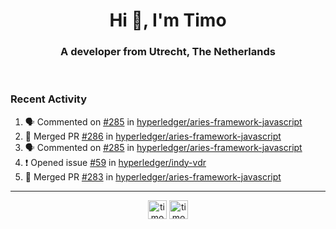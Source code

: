 <h1 align="center">Hi 👋, I'm Timo</h1>
<h3 align="center">A developer from Utrecht, The Netherlands</h3>
<br/>
<!-- https://github.com/rahuldkjain/github-profile-readme-generator --!>

<!--  <p align="left"><img src="https://github-readme-stats.vercel.app/api?username=timoglastra&show_icons=true&count_private=true&" alt="timoglastra" /></p> --!>

<!--
Github language stats
<p align="left"><img src="https://github-readme-stats.vercel.app/api/top-langs/?username=timoglastra&layout=compact" alt="timoglastra" /><p>
-->

<!-- Codestats language stats -->
<!-- <p align="left"><img src="https://codestats-readme.vercel.app/api/top-langs/?username=timoglastra&layout=compact&language_count=12" alt="timoglastra" /><p>    --!>
  
<h3>Recent Activity</h3>

<!--START_SECTION:activity-->
1. 🗣 Commented on [#285](https://github.com/hyperledger/aries-framework-javascript/issues/285) in [hyperledger/aries-framework-javascript](https://github.com/hyperledger/aries-framework-javascript)
2. 🎉 Merged PR [#286](https://github.com/hyperledger/aries-framework-javascript/pull/286) in [hyperledger/aries-framework-javascript](https://github.com/hyperledger/aries-framework-javascript)
3. 🗣 Commented on [#285](https://github.com/hyperledger/aries-framework-javascript/issues/285) in [hyperledger/aries-framework-javascript](https://github.com/hyperledger/aries-framework-javascript)
4. ❗️ Opened issue [#59](https://github.com/hyperledger/indy-vdr/issues/59) in [hyperledger/indy-vdr](https://github.com/hyperledger/indy-vdr)
5. 🎉 Merged PR [#283](https://github.com/hyperledger/aries-framework-javascript/pull/283) in [hyperledger/aries-framework-javascript](https://github.com/hyperledger/aries-framework-javascript)
<!--END_SECTION:activity-->

---

<p align="center">
<a href="https://twitter.com/timoglastra" target="blank"><img align="center" src="https://cdn.jsdelivr.net/npm/simple-icons@3.0.1/icons/twitter.svg" alt="timoglastra" height="30" width="30" /></a>
<a href="https://linkedin.com/in/timoglastra" target="blank"><img align="center" src="https://cdn.jsdelivr.net/npm/simple-icons@3.0.1/icons/linkedin.svg" alt="timoglastra" height="30" width="30" /></a>
</p>



